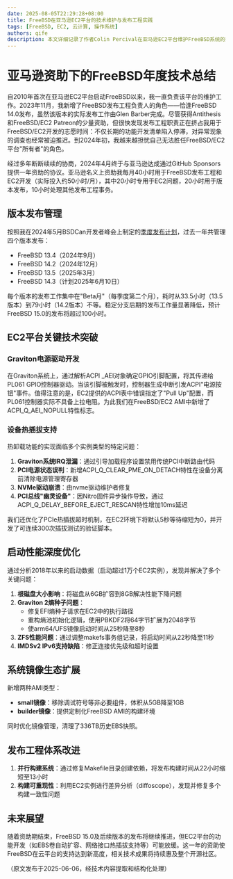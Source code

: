 ```yaml
---
date: 2025-08-05T22:29:28+08:00
title: FreeBSD在亚马逊EC2平台的技术维护与发布工程实践
tags: [FreeBSD, EC2, 云计算, 操作系统]
authors: qife
description: 本文详细记录了作者Colin Percival在亚马逊EC2平台维护FreeBSD系统的技术实践，包括Graviton实例电源驱动开发、设备热插拔实现、启动性能优化等核心工作，同时阐述了作为FreeBSD发布工程负责人管理四个主要版本发布的完整历程。
---
```


# 亚马逊资助下的FreeBSD年度技术总结

自2010年首次在亚马逊EC2平台启动FreeBSD以来，我一直负责该平台的维护工作。2023年11月，我新增了FreeBSD发布工程负责人的角色——恰逢FreeBSD 14.0发布，虽然该版本的实际发布工作由Glen Barber完成。尽管获得Antithesis和FreeBSD/EC2 Patreon的少量资助，但很快发现发布工程职责正在挤占我用于FreeBSD/EC2开发的志愿时间：不仅长期的功能开发清单陷入停滞，对异常现象的调查也经常被迫推迟。到2024年初，我越来越担忧自己无法胜任FreeBSD/EC2平台"所有者"的角色。

经过多年断断续续的协商，2024年4月终于与亚马逊达成通过GitHub Sponsors提供一年资助的协议。亚马逊名义上资助我每月40小时用于FreeBSD发布工程和EC2开发（实际投入约50小时/月），其中20小时专用于EC2问题，20小时用于版本发布，10小时处理其他发布工程事务。

## 版本发布管理

按照我在2024年5月BSDCan开发者峰会上制定的[季度发布计划](https://www.freebsd.org/releases/)，过去一年共管理四个版本发布：
- FreeBSD 13.4（2024年9月）
- FreeBSD 14.2（2024年12月）
- FreeBSD 13.5（2025年3月）
- FreeBSD 14.3（计划2025年6月10日）

每个版本的发布工作集中在"Beta月"（每季度第二个月），耗时从33.5小时（13.5版本）到79小时（14.2版本）不等。稳定分支后期的发布工作量显著降低，预计FreeBSD 15.0的发布将超过100小时。

## EC2平台关键技术突破

### Graviton电源驱动开发
在Graviton系统上，通过解析ACPI _AEI对象确定GPIO引脚配置，将其传递给PL061 GPIO控制器驱动。当该引脚被触发时，控制器生成中断引发ACPI"电源按钮"事件。值得注意的是，EC2提供的ACPI表中错误指定了"Pull Up"配置，而PL061控制器实际不具备上拉电阻。为此我们在FreeBSD/EC2 AMI中新增了ACPI_Q_AEI_NOPULL特性标志。

### 设备热插拔支持
热卸载功能的实现面临多个实例类型的特定问题：
1. **Graviton系统IRQ泄漏**：通过引导加载程序设置禁用传统PCI中断路由代码
2. **PCI电源状态误判**：新增ACPI_Q_CLEAR_PME_ON_DETACH特性在设备分离前清除电源管理寄存器
3. **NVMe驱动崩溃**：由nvme驱动维护者修复
4. **PCI总线"幽灵设备"**：因Nitro固件异步操作导致，通过ACPI_Q_DELAY_BEFORE_EJECT_RESCAN特性增加10ms延迟

我们还优化了PCIe热插拔超时机制，在EC2环境下将默认5秒等待缩短为0，并开发了可连续300次插拔测试的验证脚本。

## 启动性能深度优化

通过分析2018年以来的启动数据（启动超过1万个EC2实例），发现并解决了多个关键问题：

1. **根磁盘大小影响**：将磁盘从6GB扩容到8GB解决性能下降问题
2. **Graviton 2熵种子问题**：
   - 修复EFI熵种子请求在EC2中的执行路径
   - 重构熵池初始化逻辑，使用PBKDF2将64字节扩展为2048字节
   - 使arm64/UFS镜像启动时间从25秒降至8秒
3. **ZFS性能问题**：通过调整makefs事务组记录，将启动时间从22秒降至11秒
4. **IMDSv2 IPv6支持缺陷**：修正连接优先级和超时设置

## 系统镜像生态扩展

新增两种AMI类型：
- **small镜像**：移除调试符号等非必要组件，体积从5GB降至1GB
- **builder镜像**：提供定制化FreeBSD AMI的构建环境

同时优化镜像管理，清理了336TB历史EBS快照。

## 发布工程体系改进

1. **并行构建系统**：通过修复Makefile目录创建依赖，将发布构建时间从22小时缩短至13小时
2. **构建可重现性**：利用EC2实例进行差异分析（diffoscope），发现并修复多个构建一致性问题

## 未来展望

随着资助期结束，FreeBSD 15.0及后续版本的发布将继续推进，但EC2平台的功能开发（如EBS卷自动扩容、网络接口热插拔支持等）可能放缓。这一年的资助使FreeBSD在云平台的支持达到新高度，相关技术成果将持续惠及整个开源社区。

（原文发布于2025-06-06，经技术内容提取和结构化处理）